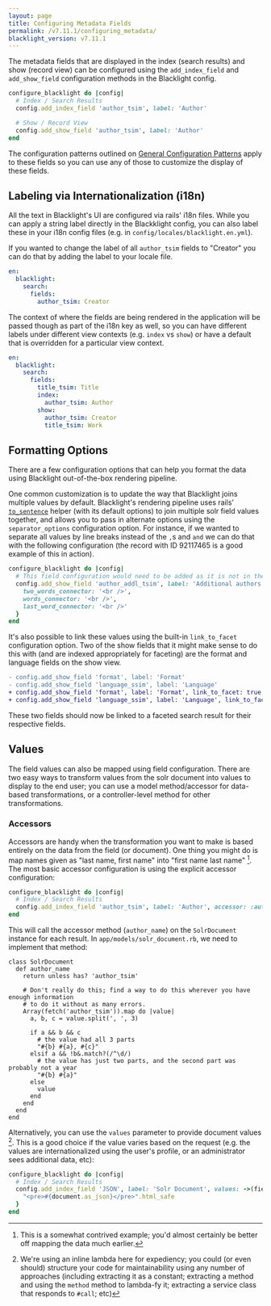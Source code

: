 ```yaml
---
layout: page
title: Configuring Metadata Fields
permalink: /v7.11.1/configuring_metadata/
blacklight_version: v7.11.1
---
```


The metadata fields that are displayed in the index (search results) and show (record view) can be configured using the `add_index_field` and `add_show_field` configuration methods in the Blacklight config.

```ruby
configure_blacklight do |config|
  # Index / Search Results
  config.add_index_field 'author_tsim', label: 'Author'

  # Show / Record View
  config.add_show_field 'author_tsim', label: 'Author'
end
```

The configuration patterns outlined on [General Configuration Patterns](/v7.11.1/config_patterns/) apply to these fields so you can use any of those to customize the display of these fields.

## Labeling via Internationalization (i18n)

All the text in Blacklight's UI are configured via rails' i18n files. While you can apply a string label directly in the Blackklight config, you can also label these in your i18n config files (e.g. in `config/locales/blacklight.en.yml`).

If you wanted to change the label of all `author_tsim` fields to "Creator" you can do that by adding the label to your locale file.

```yaml
en:
  blacklight:
    search:
      fields:
        author_tsim: Creator
```

The context of where the fields are being rendered in the application will be passed though as part of the i18n key as well, so you can have different labels under different view contexts (e.g. `index` vs `show`) or have a default that is overridden for a particular view context.

```yaml
en:
  blacklight:
    search:
      fields:
        title_tsim: Title
        index:
          author_tsim: Author
        show:
          author_tsim: Creator
          title_tsim: Work
```

## Formatting Options

There are a few configuration options that can help you format the data using Blacklight out-of-the-box rendering pipeline.

One common customization is to update the way that Blacklight joins multiple values by default. Blacklight's rendering pipeline uses rails' [`to_sentence`](https://apidock.com/rails/Array/to_sentence) helper (with its default options) to join multiple solr field values together, and allows you to pass in alternate options using the `separator_options` configuration option.  For instance, if we wanted to separate all values by line breaks instead of the `,`s and `and` we can do that with the following configuration (the record with ID 92117465 is a good example of this in action).

```ruby
configure_blacklight do |config|
  # This field configuration would need to be added as it is not in the generated controller
  config.add_show_field 'author_addl_tsim', label: 'Additional authors', separator_options: {
    two_words_connector: '<br />',
    words_connector: '<br />',
    last_word_connector: '<br />'
  }
end
```

It's also possible to link these values using the built-in `link_to_facet` configuration option. Two of the show fields that it might make sense to do this with (and are indexed appropriately for faceting) are the format and language fields on the show view.

```diff
- config.add_show_field 'format', label: 'Format'
- config.add_show_field 'language_ssim', label: 'Language'
+ config.add_show_field 'format', label: 'Format', link_to_facet: true
+ config.add_show_field 'language_ssim', label: 'Language', link_to_facet: true
```

These two fields should now be linked to a faceted search result for their respective fields.

## Values

The field values can also be mapped using field configuration. There are two easy ways to transform values from the solr document into values to display to the end user; you can use a model method/accessor for data-based transformations, or a controller-level method for other transformations.

### Accessors

Accessors are handy when the transformation you want to make is based entirely on the data from the field (or document). One thing you might do is map names given as "last name, first name" into "first name last name" [^1]. The most basic accessor configuration is using the explicit accessor configuration:

```ruby
configure_blacklight do |config|
  # Index / Search Results
  config.add_index_field 'author_tsim', label: 'Author', accessor: :author_name
end
```

This will call the accessor method (`author_name`) on the `SolrDocument` instance for each result. In `app/models/solr_document.rb`, we need to implement that method:

```
class SolrDocument
  def author_name
    return unless has? 'author_tsim'

    # Don't really do this; find a way to do this wherever you have enough information
    # to do it without as many errors.
    Array(fetch('author_tsim')).map do |value|
      a, b, c = value.split(', ', 3)

      if a && b && c
        # the value had all 3 parts
        "#{b} #{a}, #{c}"
      elsif a && !b&.match?(/^\d/)
        # the value has just two parts, and the second part was probably not a year
        "#{b} #{a}"
      else
        value
      end
    end
  end
end
```

Alternatively, you can use the `values` parameter to provide document values [^2]. This is a good choice if the value varies based on the request (e.g. the values are internationalized using the user's profile, or an administrator sees additional data, etc):

```ruby
configure_blacklight do |config|
  # Index / Search Results
  config.add_index_field 'JSON', label: 'Solr Document', values: ->(field_config, document) {
    "<pre>#{document.as_json}</pre>".html_safe
  }
end
```

[^1]: This is a somewhat contrived example; you'd almost certainly be better off mapping the data much earlier.
[^2]: We're using an inline lambda here for expediency; you could (or even should) structure your code for maintainability using any number of approaches (including extracting it as a constant; extracting a method and using the `method` method to lambda-fy it; extracting a service class that responds to `#call`; etc)
